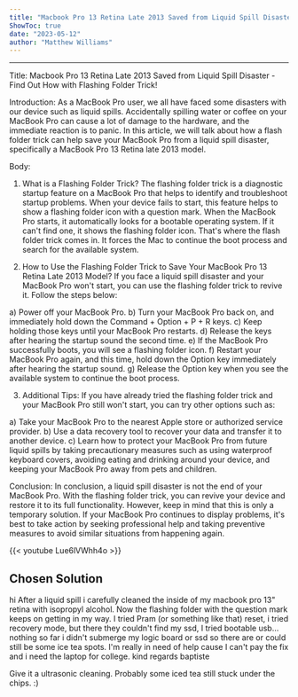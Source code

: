 ```yaml
---
title: "Macbook Pro 13 Retina Late 2013 Saved from Liquid Spill Disaster - Find Out How with Flashing Folder Trick!"
ShowToc: true 
date: "2023-05-12"
author: "Matthew Williams"
---
```

*****
Title: Macbook Pro 13 Retina Late 2013 Saved from Liquid Spill Disaster - Find Out How with Flashing Folder Trick!

Introduction:
As a MacBook Pro user, we all have faced some disasters with our device such as liquid spills. Accidentally spilling water or coffee on your MacBook Pro can cause a lot of damage to the hardware, and the immediate reaction is to panic. In this article, we will talk about how a flash folder trick can help save your MacBook Pro from a liquid spill disaster, specifically a MacBook Pro 13 Retina late 2013 model.

Body:
1. What is a Flashing Folder Trick?
The flashing folder trick is a diagnostic startup feature on a MacBook Pro that helps to identify and troubleshoot startup problems. When your device fails to start, this feature helps to show a flashing folder icon with a question mark. When the MacBook Pro starts, it automatically looks for a bootable operating system. If it can't find one, it shows the flashing folder icon. That's where the flash folder trick comes in. It forces the Mac to continue the boot process and search for the available system.

2. How to Use the Flashing Folder Trick to Save Your MacBook Pro 13 Retina Late 2013 Model?
If you face a liquid spill disaster and your MacBook Pro won't start, you can use the flashing folder trick to revive it. Follow the steps below:

a) Power off your MacBook Pro.
b) Turn your MacBook Pro back on, and immediately hold down the Command + Option + P + R keys.
c) Keep holding those keys until your MacBook Pro restarts.
d) Release the keys after hearing the startup sound the second time.
e) If the MacBook Pro successfully boots, you will see a flashing folder icon.
f) Restart your MacBook Pro again, and this time, hold down the Option key immediately after hearing the startup sound.
g) Release the Option key when you see the available system to continue the boot process.

3. Additional Tips:
If you have already tried the flashing folder trick and your MacBook Pro still won't start, you can try other options such as:

a) Take your MacBook Pro to the nearest Apple store or authorized service provider.
b) Use a data recovery tool to recover your data and transfer it to another device.
c) Learn how to protect your MacBook Pro from future liquid spills by taking precautionary measures such as using waterproof keyboard covers, avoiding eating and drinking around your device, and keeping your MacBook Pro away from pets and children.

Conclusion:
In conclusion, a liquid spill disaster is not the end of your MacBook Pro. With the flashing folder trick, you can revive your device and restore it to its full functionality. However, keep in mind that this is only a temporary solution. If your MacBook Pro continues to display problems, it's best to take action by seeking professional help and taking preventive measures to avoid similar situations from happening again.

{{< youtube Lue6lVWhh4o >}} 



## Chosen Solution
 hi
After a liquid spill i carefully cleaned the inside of my macbook pro 13" retina with isopropyl alcohol.
Now the flashing folder with the question mark keeps on getting in my way. I tried Pram (or something like that) reset, i tried recovery mode, but there they couldn't find my ssd, I tried bootable usb... nothing so far
i didn't submerge my logic board or ssd so there are or could still be some ice tea spots.
I'm  really in need of help cause I can't pay the fix and i need the laptop for college.
kind regards
baptiste

 Give it a ultrasonic cleaning. Probably some iced tea still stuck under the chips. :)




